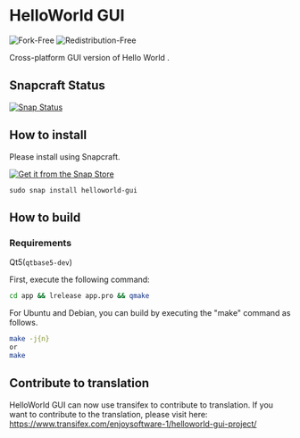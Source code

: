 # HelloWorld GUI
![Fork-Free](https://img.shields.io/badge/Fork-Free-brightgreen)
![Redistribution-Free](https://img.shields.io/badge/Redistribution-Free-brightgreen)

Cross-platform GUI version of Hello World .
## Snapcraft Status
[![Snap Status](https://build.snapcraft.io/badge/enjoysoftware/helloworld-gui.svg)](https://build.snapcraft.io/user/enjoysoftware/helloworld-gui)
## How to install
Please install using Snapcraft.

[![Get it from the Snap Store](https://snapcraft.io/static/images/badges/en/snap-store-black.svg)](https://snapcraft.io/helloworld-gui)
```
sudo snap install helloworld-gui
```
## How to build
### Requirements

Qt5(`qtbase5-dev`)

First, execute the following command:
```bash
cd app && lrelease app.pro && qmake
```
For Ubuntu and Debian, you can build by executing the "make" command as follows.
```bash
make -j{n}
or
make
```
## Contribute to translation
HelloWorld GUI can now use transifex to contribute to translation. If you want to contribute to the translation, please visit here: https://www.transifex.com/enjoysoftware-1/helloworld-gui-project/